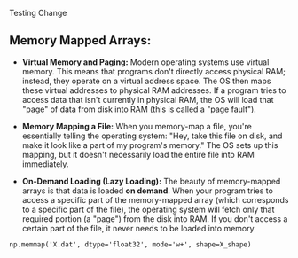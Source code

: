 
Testing Change



## Memory Mapped Arrays:

- **Virtual Memory and Paging:** Modern operating systems use virtual memory. This means that programs don't directly access physical RAM; instead, they operate on a virtual address space. The OS then maps these virtual addresses to physical RAM addresses. If a program tries to access data that isn't currently in physical RAM, the OS will load that "page" of data from disk into RAM (this is called a "page fault").
    
- **Memory Mapping a File:** When you memory-map a file, you're essentially telling the operating system: "Hey, take this file on disk, and make it look like a part of my program's memory." The OS sets up this mapping, but it doesn't necessarily load the entire file into RAM immediately.
    
- **On-Demand Loading (Lazy Loading):** The beauty of memory-mapped arrays is that data is loaded **on demand**. When your program tries to access a specific part of the memory-mapped array (which corresponds to a specific part of the file), the operating system will fetch only that required portion (a "page") from the disk into RAM. If you don't access a certain part of the file, it never needs to be loaded into memory

```
np.memmap('X.dat', dtype='float32', mode='w+', shape=X_shape)
```

